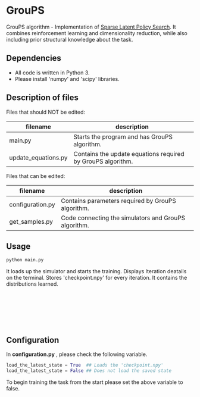 GrouPS
==========

GrouPS algorithm - Implementation of [Sparse Latent Policy Search](https://www.aaai.org/ocs/index.php/AAAI/AAAI16/paper/download/12275/11822). It combines reinforcement learning and dimensionality reduction, while also including prior structural knowledge about the task.

Dependencies
------------

- All code is written in Python 3.
- Please install 'numpy' and 'scipy' libraries.

Description of files
--------------------

Files that should NOT be edited:

filename                          |  description
----------------------------------|------------------------------------------------------------------------------------
main.py                           |  Starts the program and has GrouPS algorithm.
update_equations.py               |  Contains the update equations required by GrouPS algorithm.

Files that can be edited:

filename                          |  description
----------------------------------|------------------------------------------------------------------------------------
configuration.py                  |  Contains parameters required by GrouPS algorithm.
get_samples.py                    |  Code connecting the simulators and GrouPS algorithm.



Usage
--------------------

```python
python main.py
```

It loads up the simulator and starts the training. Displays Iteration deatails on the terminal. Stores 'checkpoint.npy' for every iteration. It contains the distributions learned.

<br><br><br><br>
Configuration
--------------------

In **configuration.py** , please check the following variable.

```python
load_the_latest_state = True  ## Loads the 'checkpoint.npy'
load_the_latest_state = False ## Does not load the saved state
```

To begin training the task from the start please set the above variable to false.
